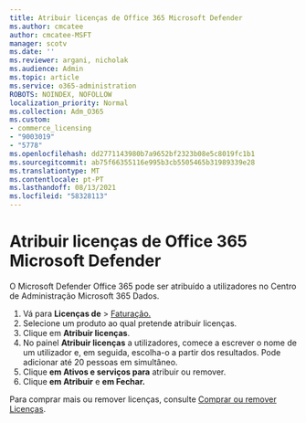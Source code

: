 ```yaml
---
title: Atribuir licenças de Office 365 Microsoft Defender
ms.author: cmcatee
author: cmcatee-MSFT
manager: scotv
ms.date: ''
ms.reviewer: argani, nicholak
ms.audience: Admin
ms.topic: article
ms.service: o365-administration
ROBOTS: NOINDEX, NOFOLLOW
localization_priority: Normal
ms.collection: Adm_O365
ms.custom:
- commerce_licensing
- "9003019"
- "5778"
ms.openlocfilehash: dd2771143980b7a9652bf2323b08e5c8019fc1b1
ms.sourcegitcommit: ab75f66355116e995b3cb5505465b31989339e28
ms.translationtype: MT
ms.contentlocale: pt-PT
ms.lasthandoff: 08/13/2021
ms.locfileid: "58328113"
---
```

# <a name="assign-microsoft-defender-for-office-365-licenses"></a>Atribuir licenças de Office 365 Microsoft Defender

O Microsoft Defender Office 365 pode ser atribuído a utilizadores no Centro de Administração Microsoft 365 Dados.

1. Vá para **Licenças de**  >  [Faturação.](https://go.microsoft.com/fwlink/p/?linkid=842264)
2. Selecione um produto ao qual pretende atribuir licenças.
3. Clique em **Atribuir licenças**.
4. No painel **Atribuir licenças**  a utilizadores, comece a escrever o nome de um utilizador e, em seguida, escolha-o a partir dos resultados. Pode adicionar até 20 pessoas em simultâneo.
5. Clique **em Ativos e serviços para**  atribuir ou remover.
6. Clique **em Atribuir** e **em Fechar.**

Para comprar mais ou remover licenças, consulte [Comprar ou remover Licenças](https://docs.microsoft.com/microsoft-365/commerce/licenses/buy-licenses#buy-or-remove-licenses-for-your-business-subscription).